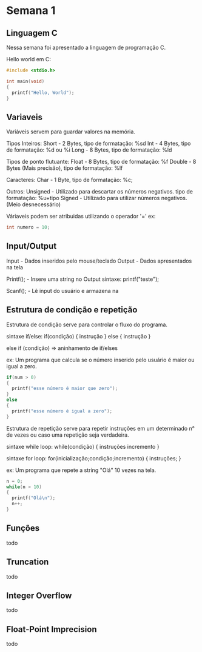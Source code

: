 # Semana 1

## Linguagem C

Nessa semana foi apresentado a linguagem de programação C.

Hello world em C:
```c
#include <stdio.h>

int main(void)
{
  printf("Hello, World");
}
```

## Variaveis
Variáveis servem para guardar valores na memória.

Tipos Inteiros:
Short - 2 Bytes, tipo de formatação: %sd
Int - 4 Bytes, tipo de formatação: %d ou %i
Long - 8 Bytes, tipo de formatação: %ld 

Tipos de ponto flutuante:
Float - 8 Bytes, tipo de formatação: %f
Double - 8 Bytes (Mais precisão), tipo de formatação: %lf

Caracteres:
Char - 1 Byte, tipo de formatação: %c;

Outros:
Unsigned - Utilizado para descartar os números negativos. tipo de formatação: %u+tipo
Signed - Utilizado para utilizar números negativos. (Meio desnecessário)

Váriaveis podem ser atribuidas utilizando o operador '='
ex:
```c
int numero = 10;
```

## Input/Output

Input - Dados inseridos pelo mouse/teclado
Output - Dados apresentados na tela

Printf(); - Insere uma string no Output
sintaxe: printf("teste");

Scanf(); - Lê input do usuário e armazena na

## Estrutura de condição e repetição
Estrutura de condição serve para controlar o fluxo do programa.

sintaxe if/else:
if(condição)
{
  instrução
}
else 
{
  instrução
}

else if (condição) => aninhamento de if/elses

ex: Um programa que calcula se o número inserido pelo usuário é maior ou igual a zero.
```c
if(num > 0)
{
  printf("esse número é maior que zero");
}
else
{
  printf("esse número é igual a zero");
}
```

Estrutura de repetição serve para repetir instruções em um determinado n° de vezes ou caso uma repetição seja verdadeira.

sintaxe while loop:
while(condição)
{
  instruções
  incremento
}

sintaxe for loop:
for(inicialização;condição;incremento)
{
  instruções;
}

ex: Um programa que repete a string "Olá" 10 vezes na tela.

```c
n = 0;
while(n > 10)
{
  printf("Olá\n");
  n++;
}
```

## Funções
todo 

## Truncation
todo

## Integer Overflow
todo

## Float-Point Imprecision
todo


